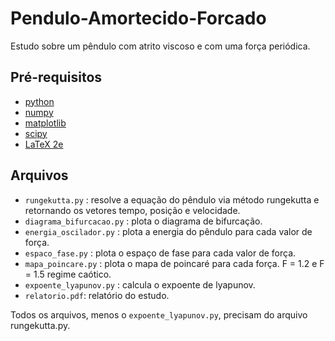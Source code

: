 # Pendulo-Amortecido-Forcado
Estudo sobre um pêndulo com atrito viscoso e com uma força periódica.
## Pré-requisitos
* [python](https://www.python.org/)
* [numpy](https://numpy.org/)
* [matplotlib](https://matplotlib.org/)
* [scipy](https://www.scipy.org/)
* [LaTeX 2e](https://www.latex-project.org/)
## Arquivos

* ```rungekutta.py``` : resolve a equação do pêndulo via método rungekutta e retornando os vetores tempo, posição e velocidade.
* ```diagrama_bifurcacao.py``` : plota o diagrama de bifurcação. 
* ```energia_oscilador.py``` : plota a energia do pêndulo para cada valor de força.
* ```espaco_fase.py``` : plota o espaço de fase para cada valor de força.
* ```mapa_poincare.py``` : plota o mapa de poincaré para cada força. F = 1.2 e F = 1.5 regime caótico.
* ```expoente_lyapunov.py``` : calcula o expoente de lyapunov.
* ```relatorio.pdf```: relatório do estudo.

Todos os arquivos, menos o ```expoente_lyapunov.py```, precisam do arquivo rungekutta.py.

